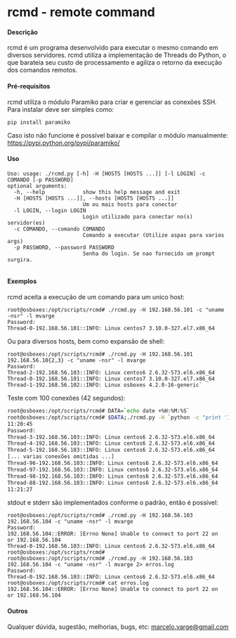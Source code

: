 # rcmd - remote command
#### Descrição

rcmd é um programa desenvolvido para executar o mesmo comando em diversos servidores. rcmd utiliza a implementação de Threads do Python, o que barateia seu custo de processamento e agiliza o retorno da execução dos comandos remotos.

#### Pré-requisitos

rcmd utiliza o módulo Paramiko para criar e gerenciar as conexões SSH. Para instalar deve ser simples como:

```
pip install paramiko
```

Caso isto não funcione é possível baixar e compilar o módulo manualmente: https://pypi.python.org/pypi/paramiko/

#### Uso

```
Uso: usage: ./rcmd.py [-h] -H [HOSTS [HOSTS ...]] [-l LOGIN] -c COMANDO [-p PASSWORD]
optional arguments:
  -h, --help            show this help message and exit
  -H [HOSTS [HOSTS ...]], --hosts [HOSTS [HOSTS ...]]
                        Um ou mais hosts para conectar
  -l LOGIN, --login LOGIN
                        Login utilizado para conectar no(s) servidor(es)
  -c COMANDO, --comando COMANDO
                        Comando a executar (Utilize aspas para varios args)
  -p PASSWORD, --password PASSWORD
                        Senha do login. Se nao fornecido um prompt surgira.
                        
```

#### Exemplos

rcmd aceita a execução de um comando para um unico host:

```
root@osboxes:/opt/scripts/rcmd# ./rcmd.py -H 192.168.56.101 -c "uname -nsr" -l mvarge
Password:
Thread-0-192.168.56.101::INFO: Linux centos7 3.10.0-327.el7.x86_64
```

Ou para diversos hosts, bem como expansão de shell:

```
root@osboxes:/opt/scripts/rcmd# ./rcmd.py -H 192.168.56.101 192.168.56.10{2,3} -c "uname -nsr" -l mvarge
Password:
Thread-2-192.168.56.103::INFO: Linux centos6 2.6.32-573.el6.x86_64
Thread-0-192.168.56.101::INFO: Linux centos7 3.10.0-327.el7.x86_64
Thread-1-192.168.56.102::INFO: Linux osboxes 4.2.0-16-generic`
```

Teste com 100 conexões (42 segundos):

```bash
root@osboxes:/opt/scripts/rcmd# DATA=`echo date +%H:%M:%S`
root@osboxes:/opt/scripts/rcmd# $DATA;./rcmd.py -H `python -c "print '192.168.56.103 ' * 100"` -c "uname -nsr" -l mvarge;$DATA
11:20:45
Password:
Thread-3-192.168.56.103::INFO: Linux centos6 2.6.32-573.el6.x86_64
Thread-4-192.168.56.103::INFO: Linux centos6 2.6.32-573.el6.x86_64
Thread-5-192.168.56.103::INFO: Linux centos6 2.6.32-573.el6.x86_64
[... varias conexões omitidas ...]
Thread-96-192.168.56.103::INFO: Linux centos6 2.6.32-573.el6.x86_64
Thread-97-192.168.56.103::INFO: Linux centos6 2.6.32-573.el6.x86_64
Thread-98-192.168.56.103::INFO: Linux centos6 2.6.32-573.el6.x86_64
Thread-88-192.168.56.103::INFO: Linux centos6 2.6.32-573.el6.x86_64
11:21:27
```

stdout e stderr são implementados conforme o padrão, então é possível:

```
root@osboxes:/opt/scripts/rcmd# ./rcmd.py -H 192.168.56.103 192.168.56.104 -c "uname -nsr" -l mvarge
Password:
192.168.56.104::ERROR: [Errno None] Unable to connect to port 22 on  or 192.168.56.104
Thread-0-192.168.56.103::INFO: Linux centos6 2.6.32-573.el6.x86_64
root@osboxes:/opt/scripts/rcmd#
root@osboxes:/opt/scripts/rcmd# ./rcmd.py -H 192.168.56.103 192.168.56.104 -c "uname -nsr" -l mvarge 2> erros.log
Password:
Thread-0-192.168.56.103::INFO: Linux centos6 2.6.32-573.el6.x86_64
root@osboxes:/opt/scripts/rcmd# cat erros.log
192.168.56.104::ERROR: [Errno None] Unable to connect to port 22 on  or 192.168.56.104
```

#### Outros
Qualquer dúvida, sugestão, melhorias, bugs, etc: marcelo.varge@gmail.com
